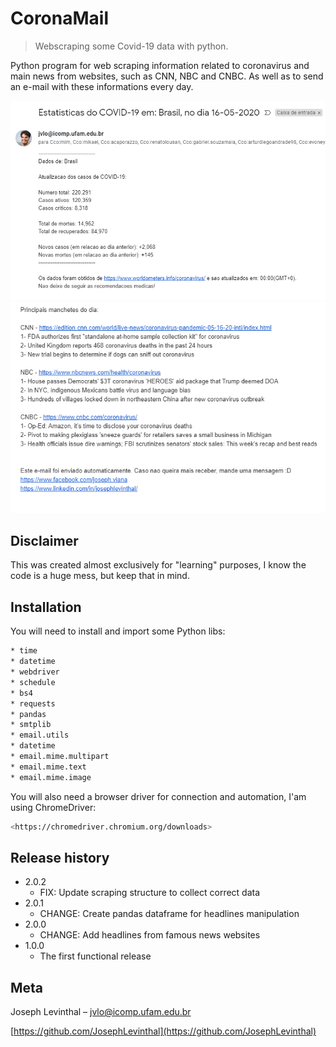 # CoronaMail

> Webscraping some Covid-19 data with python.

Python program for web scraping information related to coronavirus and main news from websites, such as CNN, NBC and CNBC. As well as to send an e-mail with these informations every day.

![](header1.png)
![](header2.png)

## Disclaimer

This was created almost exclusively for "learning" purposes, I know the code is a huge mess, but keep that in mind.

## Installation

You will need to install and import some Python libs:

```sh
* time
* datetime
* webdriver
* schedule
* bs4
* requests
* pandas
* smtplib
* email.utils
* datetime
* email.mime.multipart
* email.mime.text
* email.mime.image
```

You will also need a browser driver for connection and automation, I'am using ChromeDriver:

```sh
<https://chromedriver.chromium.org/downloads>
```

## Release history 

* 2.0.2
  * FIX: Update scraping structure to collect correct data
* 2.0.1
  * CHANGE: Create pandas dataframe for headlines manipulation
* 2.0.0
  * CHANGE: Add headlines from famous news websites
* 1.0.0
  * The first functional release

## Meta

Joseph Levinthal – jvlo@icomp.ufam.edu.br

[https://github.com/JosephLevinthal](https://github.com/JosephLevinthal)

